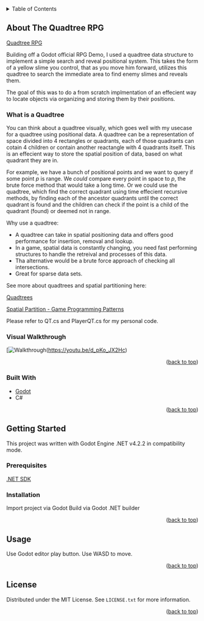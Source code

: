 <a name="readme-top"></a>



<!-- TABLE OF CONTENTS -->
<details>
  <summary>Table of Contents</summary>
  <ol>
	<li>
	  <a href="#about-the-project">About The Project</a>
	  <ul>
		<li><a href="#built-with">Built With</a></li>
	  </ul>
	</li>
	<li>
	  <a href="#getting-started">Getting Started</a>
	  <ul>
		<li><a href="#prerequisites">Prerequisites</a></li>
		<li><a href="#installation">Installation</a></li>
	  </ul>
	</li>
	<li><a href="#usage">Usage</a></li>
	<li><a href="#license">License</a></li>
  </ol>
</details>



<!-- ABOUT THE PROJECT -->
## About The Quadtree RPG

[Quadtree RPG](./readme-assets/Game-Screenshot.png)

Building off a Godot official RPG Demo, I used a quadtree data structure to implement a simple search and reveal positional system. This takes the form of a yellow slime you control, that as you move him forward, utilizes this quadtree to search the immediate area to find enemy slimes and reveals them.

The goal of this was to do a from scratch implmentation of an effecient way to locate objects via organizing and storing them by their positions.

### What is a Quadtree
You can think about a quadtree visually, which goes well with my usecase for a quadtree using positional data. 
A quadtree can be a representation of space divided into 4 rectangles or quadrants, each of those quadrants can cotain 4 children or contain another reactangle with 4 quadrants itself. This is an effecient way to store the spatial position of data, based on what quadrant they are in.

For example, we have a bunch of positional points and we want to query if some point _p_ is range. We _could_ compare every point in space to _p_, the brute force method that would take a long time.
Or we could use the quadtree, which find the correct quadrant using time effecient recursive methods, by finding each of the ancestor quadrants until the correct quadrant is found and the children can check if the point is a child of the quadrant (found) or deemed not in range. 


Why use a quadtree:
* A quadtree can take in spatial positioning data and offers good performance for insertion, removal and lookup. 
* In a game, spatial data is constantly changing, you need fast performing structures to handle the retreival and processes of this data.
* Tha alternative would be a brute force approach of checking all intersections.
* Great for sparse data sets. 

See more about quadtrees and spatial partitioning here:

[Quadtrees](https://en.wikipedia.org/wiki/Quadtree)

[Spatial Partition - Game Programming Patterns](https://gameprogrammingpatterns.com/spatial-partition.html)

Please refer to QT.cs and PlayerQT.cs for my personal code.

### Visual Walkthrough
[![Walkthrough](https://img.youtube.com/vi/d_pKo_JX2Hc/0.jpg)(https://youtu.be/d_pKo_JX2Hc)

<p align="right">(<a href="#readme-top">back to top</a>)</p>



### Built With

* [Godot](https://godotengine.org/)
* C#

<p align="right">(<a href="#readme-top">back to top</a>)</p>



<!-- GETTING STARTED -->
## Getting Started

This project was written with Godot Engine .NET v4.2.2 in compatibility mode.

### Prerequisites

[.NET SDK](https://dotnet.microsoft.com/en-us/download) 

### Installation

Import project via Godot
Build via Godot .NET builder

<p align="right">(<a href="#readme-top">back to top</a>)</p>



<!-- USAGE EXAMPLES -->
## Usage

Use Godot editor play button.
Use WASD to move.

<p align="right">(<a href="#readme-top">back to top</a>)</p>

<!-- LICENSE -->
## License

Distributed under the MIT License. See `LICENSE.txt` for more information.

<p align="right">(<a href="#readme-top">back to top</a>)</p>
